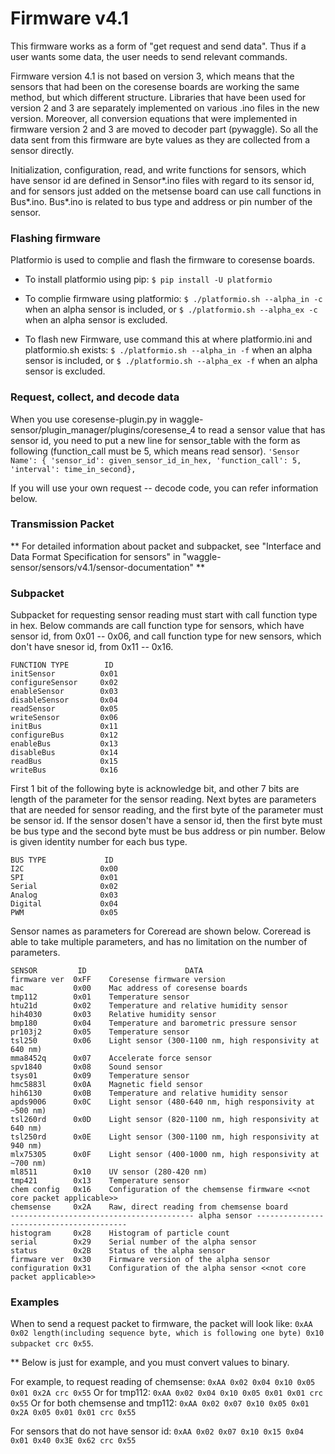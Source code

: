 # Firmware v4.1
This firmware works as a form of "get request and send data". 
Thus if a user wants some data, the user needs to send relevant commands. 

Firmware version 4.1 is not based on version 3, which means that the sensors that had been on the coresense boards are working 
the same method, but which different structure. Libraries that have been used for version 2 and 3 are
separately implemented on various .ino files in the new version.
Moreover, all conversion equations that were implemented in firmware version 2 and 3 are moved to decoder part (pywaggle).
So all the data sent from this firmware are byte values as they are collected from a sensor directly.

Initialization, configuration, read, and write functions for sensors, which have sensor id are defined in Sensor*.ino files
with regard to its sensor id, and for sensors just added on the metsense board can use call functions in Bus*.ino.
Bus*.ino is related to bus type and address or pin number of the sensor.

### Flashing firmware
Platformio is used to complie and flash the firmware to coresense boards.

* To install platformio using pip: ```$ pip install -U platformio``` 

* To complie firmware using platformio: ```$ ./platformio.sh --alpha_in -c```  when an alpha sensor is included, or
```$ ./platformio.sh --alpha_ex -c``` when an alpha sensor is excluded.

* To flash new Firmware, use command this at where platformio.ini and platformio.sh exists:
```$ ./platformio.sh --alpha_in -f``` when an alpha sensor is included, or ```$ ./platformio.sh --alpha_ex -f```
when an alpha sensor is excluded.

### Request, collect, and decode data
When you use coresense-plugin.py in waggle-sensor/plugin_manager/plugins/coresense_4 to read a sensor value that has sensor id, 
you need to put a new line for sensor_table with the form as following (function_call must be 5, which means read sensor).
```'Sensor Name': { 'sensor_id': given_sensor_id_in_hex, 'function_call': 5, 'interval': time_in_second},```

If you will use your own request -- decode code, you can refer information below.

### Transmission Packet
** For detailed information about packet and subpacket, see "Interface and Data Format Specification for sensors" in
"waggle-sensor/sensors/v4.1/sensor-documentation" **

### Subpacket
Subpacket for requesting sensor reading must start with call function type in hex.
Below commands are call function type for sensors, which have sensor id, from 0x01 -- 0x06,
and call function type for new sensors, which don't have snesor id, from 0x11 -- 0x16.
```  
FUNCTION TYPE        ID
initSensor          0x01
configureSensor     0x02
enableSensor        0x03
disableSensor       0x04
readSensor          0x05
writeSensor         0x06
initBus             0x11
configureBus        0x12
enableBus           0x13
disableBus          0x14
readBus             0x15
writeBus            0x16
```
First 1 bit of the following byte is acknowledge bit, and other 7 bits are length of the parameter for the sensor reading.
Next bytes are parameters that are needed for sensor reading, and the first byte of the parameter must be sensor id.
If the sensor dosen't have a sensor id, then the first byte must be bus type and the second byte must be bus address or pin number.
Below is given identity number for each bus type.
```
BUS TYPE             ID
I2C                 0x00
SPI                 0x01
Serial              0x02
Analog              0x03
Digital             0x04
PWM                 0x05
```

Sensor names as parameters for Coreread are shown below. 
Coreread is able to take multiple parameters, and has no limitation on the number of parameters.
```
SENSOR         ID                      DATA
firmware ver  0xFF    Coresense firmware version
mac           0x00    Mac address of coresense boards 
tmp112        0x01    Temperature sensor
htu21d        0x02    Temperature and relative humidity sensor
hih4030       0x03    Relative humidity sensor
bmp180        0x04    Temperature and barometric pressure sensor
pr103j2       0x05    Temperature sensor
tsl250        0x06    Light sensor (300-1100 nm, high responsivity at 640 nm) 
mma8452q      0x07    Accelerate force sensor
spv1840       0x08    Sound sensor
tsys01        0x09    Temperature sensor
hmc5883l      0x0A    Magnetic field sensor
hih6130       0x0B    Temperature and relative humidity sensor
apds9006      0x0C    Light sensor (480-640 nm, high responsivity at ~500 nm)
tsl260rd      0x0D    Light sensor (820-1100 nm, high responsivity at 640 nm) 
tsl250rd      0x0E    Light sensor (300-1100 nm, high responsivity at 940 nm) 
mlx75305      0x0F    Light sensor (400-1000 nm, high responsivity at ~700 nm) 
ml8511        0x10    UV sensor (280-420 nm)
tmp421        0x13    Temperature sensor
chem config   0x16    Configuration of the chemsense firmware <<not core packet applicable>>
chemsense     0x2A    Raw, direct reading from chemsense board
----------------------------------------- alpha sensor -----------------------------------------
histogram     0x28    Histogram of particle count
serial        0x29    Serial number of the alpha sensor
status        0x2B    Status of the alpha sensor
firmware ver  0x30    Firmware version of the alpha sensor
configuration 0x31    Configuration of the alpha sensor <<not core packet applicable>>
```

### Examples
When to send a request packet to firmware, the packet will look like:
``` 0xAA 0x02 length(including sequence byte, which is following one byte) 0x10 subpacket crc 0x55 ```.

** Below is just for example, and you must convert values to binary.

For example, to request reading of chemsense:
``` 0xAA 0x02 0x04 0x10 0x05 0x01 0x2A crc 0x55 ```
Or for tmp112:
``` 0xAA 0x02 0x04 0x10 0x05 0x01 0x01 crc 0x55 ```
Or for both chemsense and tmp112:
``` 0xAA 0x02 0x07 0x10 0x05 0x01 0x2A 0x05 0x01 0x01 crc 0x55 ```

For sensors that do not have sensor id:
``` 0xAA 0x02 0x07 0x10 0x15 0x04 0x01 0x40 0x3E 0x62 crc 0x55 ```
